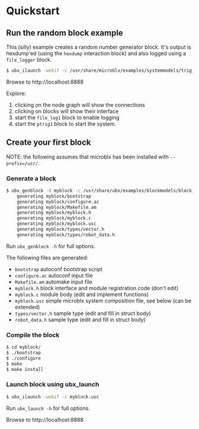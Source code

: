 Quickstart
==========

Run the random block example
----------------------------

This (silly) example creates a random number generator block. It's
output is hexdump'ed (using the `hexdump` interaction block) and also
logged using a `file_logger` block.

```sh
$ ubx_ilaunch -webif -c /usr/share/microblx/examples/systemmodels/trig_rnd_hexdump.usc
```

Browse to http://localhost:8888

Explore:

 1. clicking on the node graph will show the connections
 1. clicking on blocks will show their interface
 1. start the `file_log1` block to enable logging
 1. start the `ptrig1` block to start the system.


Create your first block
-----------------------

NOTE: the following assumes that microblx has been installed with
`--prefix=/usr/`.

### Generate a block

```sh
$ ubx_genblock -d myblock -c /usr/share/ubx/examples/blockmodels/block_model_example.lua 
    generating myblock/bootstrap
    generating myblock/configure.ac
	generating myblock/Makefile.am
	generating myblock/myblock.h
	generating myblock/myblock.c
	generating myblock/myblock.usc
	generating myblock/types/vector.h
	generating myblock/types/robot_data.h
```

Run `ubx_genblock -h` for full options.

The following files are generated:

 - `bootstrap` autoconf bootstrap script
 - `configure.ac` autoconf input file
 - `Makefile.am` automake input file
 - `myblock.h` block interface and module registration code (don't edit)
 - `myblock.c` module body (edit and implement functions)
 - `myblock.usc` simple microblx system composition file, see below (can be extended)
 - `types/vector.h` sample type (edit and fill in struct body)
 - `robot_data.h` sample type (edit and fill in struct body)


### Compile the block

```sh
$ cd myblock/
$ ./bootstrap
$ ./configure
$ make
$ make install
```

### Launch block using ubx_launch

```sh
$ ubx_ilaunch -webif -c myblock.usc
```

Run `ubx_launch -h` for full options.

Browse to http://localhost:8888
